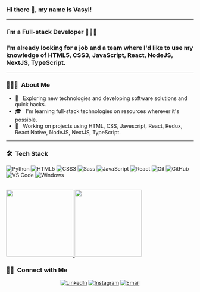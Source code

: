 ### Hi there 👋, my name is Vasyl!
_________________________________________________________
### I`m a Full-stack Developer 🧑🏻‍💻 
### I'm already looking for a job and a team where I'd like to use my knowledge of HTML5, CSS3, JavaScript, React, NodeJS, NextJS, TypeScript.
_________________________________________________________

<h3> 👨🏻‍💻 &nbsp;About Me </h3>

- 🤔 &nbsp; Exploring new technologies and developing software solutions and quick hacks.
- 🎓 &nbsp; I'm learning full-stack technologies on resources wherever it's possible.
- 💼 &nbsp; Working on projects using HTML, CSS, Javescript, React, Redux, React Native, NodeJS, NextJS, TypeScript.
_________________________________________________________

<h3> 🛠 &nbsp;Tech Stack</h3>

![Python](http://img.shields.io/badge/-Python-3776AB?style=flat-square&logo=python&logoColor=ffffff)
![HTML5](https://img.shields.io/badge/-HTML5-%23E44D27?style=flat-square&logo=html5&logoColor=ffffff)
![CSS3](https://img.shields.io/badge/-CSS3-%231572B6?style=flat-square&logo=css3)
  ![Sass](https://img.shields.io/badge/-Sass-%23CC6699?style=flat-square&logo=sass&logoColor=ffffff)
  ![JavaScript](https://img.shields.io/badge/-JavaScript-%23F7DF1C?style=flat-square&logo=javascript&logoColor=000000&labelColor=%23F7DF1C&color=%23FFCE5A)
![React](https://img.shields.io/badge/-React-61DAFB?style=flat-square&logo=react&logoColor=ffffff)
![Git](https://img.shields.io/badge/-Git-%23F05032?style=flat-square&logo=git&logoColor=%23ffffff)
  ![GitHub](https://img.shields.io/badge/-GitHub-333333?style=flat&logo=github)
![VS Code](http://img.shields.io/badge/-VS%20Code-007ACC?style=flat-square&logo=visual-studio-code&logoColor=ffffff)
  ![Windows](http://img.shields.io/badge/-Windows-0078D6?style=flat-square&logo=windows&logoColor=ffffff)


<br/>

<a href="https://github.com/AVS1508">
  <img height="180em" src="https://github-readme-stats.vercel.app/api?username=TaurusVB&theme=buefy&show_icons=true" />
  <img height="180em" src="https://github-readme-stats.vercel.app/api/top-langs/?username=TaurusVB&theme=buefy&layout=compact" />
</a>

<br/>

<h3> 🤝🏻 &nbsp;Connect with Me </h3>

<p align="center">
<a href="https://www.linkedin.com/in/vasylbalaban/"><img alt="LinkedIn" src="https://img.shields.io/badge/LinkedIn-Balaban%20Vasyl%20-blue?style=flat-square&logo=linkedin"></a>
<a href="https://www.instagram.com/_taurus.v.b/"><img alt="Instagram" src="https://img.shields.io/badge/Instagram-_Taurus.V.B-blue?style=flat-square&logo=instagram"></a>
<a href="mailto:balabanvas.dev@gmail.com"><img alt="Email" src="https://img.shields.io/badge/Email-balabanvas.dev@gmail.com-blue?style=flat-square&logo=gmail"></a>
</p>


